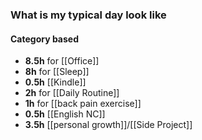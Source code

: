 ### What is my typical day look like
#### Category based
- **8.5h** for [[Office]]
- **8h** for [[Sleep]]
- **0.5h** [[Kindle]]
- **2h** for [[Daily Routine]]
- **1h** for [[back pain exercise]] 
- **0.5h** [[English NC]]
- **3.5h** [[personal growth]]/[[Side Project]]


